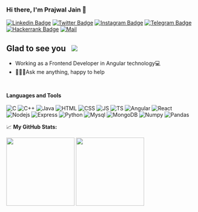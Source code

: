 ### Hi there, I'm Prajwal Jain 👋
[![Linkedin Badge](https://img.shields.io/badge/-LinkedIn-0e76a8?style=plastic&logo=Linkedin&logoColor=white)](https://www.linkedin.com/in/prajwaljain20/)
[![Twitter Badge](https://img.shields.io/badge/-Twitter-00acee?style=plastic&logo=Twitter&logoColor=white)](https://twitter.com/Prajwal14438770)
[![Instagram Badge](https://img.shields.io/badge/-Instagram-e4405f?style=plastic&logo=Instagram&logoColor=white)](https://www.instagram.com/prajwaljainn/)
[![Telegram Badge](https://img.shields.io/badge/-Telegram-0088cc?style=plastic&logo=Telegram&logoColor=white)](https://t.me/Lone_Wolf20)
[![Hackerrank Badge](https://img.shields.io/badge/-Hacker%20Rank-00EA64?logo=HackerRank&logoColor=39424e&style=plastic&logoWidth=30)](https://www.hackerrank.com/jainprajwal2000)
[![Mail](https://img.shields.io/badge/-Mail-EA4335?logo=Gmail&logoColor=white&style=plastic&logoWidth=30)](mailto:"jainprajwal2000@gmail.com")

## Glad to see you  &nbsp; ![](https://visitor-badge.glitch.me/badge?page_id=Prajwaljain20.Prajwaljain20)
<ul style="diamond">
  <li>Working as a Frontend Developer in Angular technology💻</li>
  <li>🙋🏻‍♂️Ask me anything, happy to help</li>
</ul><br/>

**Languages and Tools**<br/><br/>
![C](https://img.shields.io/badge/C-00599C?style=plastic&logo=c&logoColor=white)
![C++](https://img.shields.io/badge/C%2B%2B-00599C?style=plastic&logo=c%2B%2B&logoColor=white)
![Java](https://img.shields.io/badge/Java-ED8B00?style=plastic&logo=openjdk&logoColor=white)
![HTML](https://img.shields.io/badge/HTML5-E34F26?style=plastic&logo=html5&logoColor=white)
![CSS](https://img.shields.io/badge/CSS-1572B6?style=plastic&logo=css3&logoColor=white)
![JS](https://img.shields.io/badge/JavaScript-323330?style=plastic&logo=javascript&logoColor=F7DF1E)
![TS](https://img.shields.io/badge/TypeScript-007ACC?style=plastic&logo=typescript&logoColor=white)
![Angular](https://img.shields.io/badge/Angular-DD0031?style=plastic&logo=angular&logoColor=white)
![React](https://img.shields.io/badge/React-58c4db?style=plastic&logo=react&logoColor=white)
![Nodejs](https://img.shields.io/badge/Node.js-43853D?style=plastic&logo=node.js&logoColor=white)
![Express](https://img.shields.io/badge/Express.js-404D59?style=plastic)
![Python](https://img.shields.io/badge/Python-3776AB?style=plastic&logo=python&logoColor=white)
![Mysql](https://img.shields.io/badge/MySQL-00000F?style=plastic&logo=mysql&logoColor=white)
![MongoDB](https://img.shields.io/badge/MongoDB-ffffff?style=plastic&logo=mongodb&logoColor=12701A)
![Numpy](https://img.shields.io/badge/-NumPy-013243?logo=NumPy&logoColor=lightblue&style=plastic&logoWidth=30)
![Pandas](https://img.shields.io/badge/-pandas-150458?logo=pandas&logoColor=white&style=plastic&logoWidth=30)

📈 **My GitHub Stats:**
<p>
<img height="180em" src="https://github-readme-stats.vercel.app/api?username=Prajwaljain20&show_icons=true&hide_border=true&&count_private=true&include_all_commits=true" />
<img height="180em" src="https://github-readme-stats.vercel.app/api/top-langs/?username=PrajwalJain20&exclude_repo=KNN-Image-Classification&show_icons=true&hide_border=true&layout=compact&langs_count=8"/>
</p>
